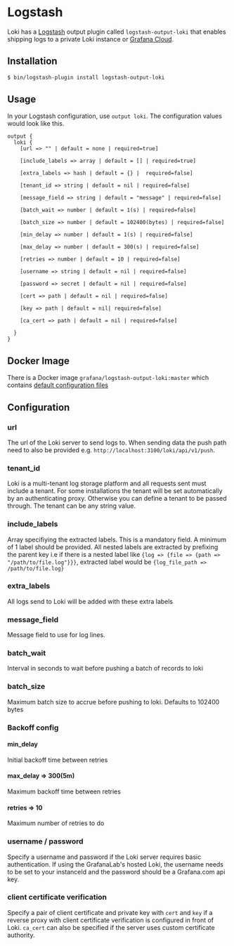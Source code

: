 # Logstash

Loki has a [Logstash](https://www.elastic.co/logstash) output plugin called
`logstash-output-loki` that enables shipping logs to a private Loki
instance or [Grafana Cloud](https://grafana.com/oss/loki).

## Installation

```bash
$ bin/logstash-plugin install logstash-output-loki
```

## Usage

In your Logstash configuration, use `output loki`. The configuration values would look like this.

```
output {
  loki {
    [url => "" | default = none | required=true]

    [include_labels => array | default = [] | required=true]

    [extra_labels => hash | default = {} |  required=false]

    [tenant_id => string | default = nil | required=false]

    [message_field => string | default = "message" | required=false]

    [batch_wait => number | default = 1(s) | required=false]

    [batch_size => number | default = 102400(bytes) | required=false]

    [min_delay => number | default = 1(s) | required=false]

    [max_delay => number | default = 300(s) | required=false]

    [retries => number | default = 10 | required=false]

    [username => string | default = nil | required=false]

    [password => secret | default = nil | required=false]

    [cert => path | default = nil | required=false]

    [key => path | default = nil| required=false]

    [ca_cert => path | default = nil | required=false]

  }
}
```

## Docker Image

There is a Docker image `grafana/logstash-output-loki:master` which contains [default configuration files](https://github.com/grafana/loki/tree/master/logstash/conf)

## Configuration

### url

The url of the Loki server to send logs to.
When sending data the push path need to also be provided e.g. `http://localhost:3100/loki/api/v1/push`.

### tenant_id

Loki is a multi-tenant log storage platform and all requests sent must include a tenant.  For some installations the tenant will be set automatically by an authenticating proxy.  Otherwise you can define a tenant to be passed through.  The tenant can be any string value.

### include_labels

Array specifiying the extracted labels. This is a mandatory field. A minimum of 1 label should be provided.
All nested labels are extracted by prefixing the parent key i.e if there is a nested label like `{log => {file => {path => "/path/to/file.log"}}}`, extracted label would be `{log_file_path => /path/to/file.log}`

### extra_labels

All logs send to Loki will be added with these extra labels

### message_field

Message field to use for log lines.

### batch_wait

Interval in seconds to wait before pushing a batch of records to loki

### batch_size

Maximum batch size to accrue before pushing to loki. Defaults to 102400 bytes

### Backoff config

#### min_delay

Initial backoff time between retries

#### max_delay => 300(5m)

Maximum backoff time between retries

#### retries => 10

Maximum number of retries to do

### username / password

Specify a username and password if the Loki server requires basic authentication.
If using the GrafanaLab's hosted Loki, the username needs to be set to your instanceId and the password should be a Grafana.com api key.

### client certificate verification

Specify a pair of client certificate and private key with `cert` and `key` if a reverse proxy with client certificate verification is configured in front of Loki. `ca_cert` can also be specified if the server uses custom certificate authority.
